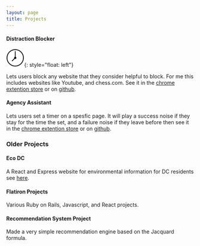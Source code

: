 ```yaml
---
layout: page
title: Projects
---
```


#### Distraction Blocker 

![image](../img/icon-48.png){: style="float: left"}
<!-- <img src="../img/icon-48.png" alt="Italian Trulli"> -->

Lets users block any website that they consider helpful to block. For me this includes websites like Youtube, and chess.com.  See it in the [chrome extention store](https://chromewebstore.google.com/detail/distraction-blocker/gigiekecpijokpijbabheahcnpfchhga?hl=en&authuser=0) or on [github](https://github.com/milobravman/Focus-timer/tree/main/Publishing/Chrome-distraction-blocker).


#### Agency Assistant
Lets users set a timer on a spesfic page. It will play a success noise if they stay for the time the set, and a failure noise if they leave before then see it in the [chrome extention store](https://chromewebstore.google.com/detail/agency-assistant/pbcoffnbffloddpmembnpojpngdpgcbo?hl=en&authuser=0) or on [github](https://github.com/milobravman/Focus-timer/tree/main/Old/agencyAssistant1.2).


### Older Projects

#### Eco DC



A React and Express website for environmental information for DC residents see [here](https://milobravman.github.io/EcoDC/).

#### Flatiron Projects 

Various Ruby on Rails, Javascript, and React projects.

#### Recommendation System Project

Made a very simple recommendation engine based on the Jacquard formula.